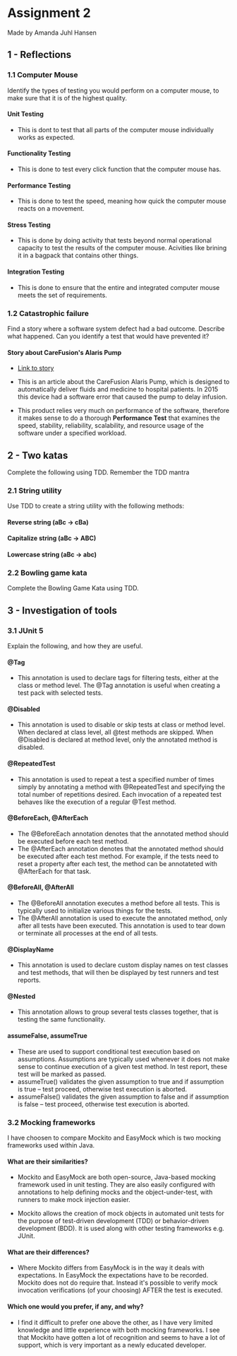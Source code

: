 # Assignment 2

Made by Amanda Juhl Hansen

## 1 - Reflections

### 1.1 Computer Mouse

Identify the types of testing you would perform on a computer mouse, to make sure that it is of the highest quality.

#### Unit Testing
- This is dont to test that all parts of the computer mouse individually works as expected. 

#### Functionality Testing
- This is done to test every click function that the computer mouse has. 

#### Performance Testing 
- This is done to test the speed, meaning how quick the computer mouse reacts on a movement. 

#### Stress Testing 
- This is done by doing activity that tests beyond normal operational capacity to test the results of the computer mouse. Acivities like brining it in a bagpack that contains other things.

#### Integration Testing 
- This is done to ensure that the entire and integrated computer mouse meets the set of requirements. 

### 1.2 Catastrophic failure

Find a story where a software system defect had a bad outcome. Describe what happened. Can you identify a test that would have prevented it?

#### Story about CareFusion's Alaris Pump
- [Link to story](https://www.fiercebiotech.com/medical-devices/carefusion-runs-into-more-deadly-trouble-infusion-pump)

- This is an article about the CareFusion Alaris Pump, which is designed to automatically deliver fluids and medicine to hospital patients. In 2015 this device had a software error that caused the pump to delay infusion. 

- This product relies very much on performance of the software, therefore it makes sense to do a thorough <b>Performance Test</b> that examines the speed, stability, reliability, scalability, and resource usage of the software under a specified workload. 

## 2 - Two katas

Complete the following using TDD. Remember the TDD mantra

### 2.1 String utility

Use TDD to create a string utility with the following methods:

#### Reverse string (aBc -> cBa)
#### Capitalize string (aBc -> ABC)
#### Lowercase string (aBc -> abc)

### 2.2 Bowling game kata

Complete the Bowling Game Kata using TDD.

## 3 - Investigation of tools

### 3.1 JUnit 5

Explain the following, and how they are useful.

#### @Tag

- This annotation is used to declare tags for filtering tests, either at the class or method level. The @Tag annotation is useful when creating a test pack with selected tests.

#### @Disabled

- This annotation is used to disable or skip tests at class or method level. When declared at class level, all @test methods are skipped. When @Disabled is declared at method level, only the annotated method is disabled.

#### @RepeatedTest

- This annotation is used to repeat a test a specified number of times simply by annotating a method with @RepeatedTest and specifying the total number of repetitions desired. Each invocation of a repeated test behaves like the execution of a regular @Test method.

#### @BeforeEach, @AfterEach

- The @BeforeEach annotation denotes that the annotated method should be executed before each test method.
- The @AfterEach annotation denotes that the annotated method should be executed after each test method. For example, if the tests need to reset a property after each test, the method can be annotateted with @AfterEach for that task. 

#### @BeforeAll, @AfterAll

- The @BeforeAll annotation executes a method before all tests. This is typically used to initialize various things for the tests.
- The @AfterAll annotation is used to execute the annotated method, only after all tests have been executed. This annotation is used to tear down or terminate all processes at the end of all tests.

#### @DisplayName

- This annotation is used to declare custom display names on test classes and test methods, that will then be displayed by test runners and test reports.

#### @Nested

- This annotation allows to group  several tests classes together, that is testing the same functionality. 

#### assumeFalse, assumeTrue

- These are used to support conditional test execution based on assumptions. Assumptions are typically used whenever it does not make sense to continue execution of a given test method. In test report, these test will be marked as passed.
- assumeTrue() validates the given assumption to true and if assumption is true – test proceed, otherwise test execution is aborted.
- assumeFalse() validates the given assumption to false and if assumption is false – test proceed, otherwise test execution is aborted. 

### 3.2 Mocking frameworks

I have choosen to compare Mockito and EasyMock which is two mocking frameworks used within Java. 

#### What are their similarities?

- Mockito and EasyMock are both open-source, Java-based mocking framework used in unit testing. They are also easily configured with annotations to help defining mocks and the object-under-test, with runners to make mock injection easier.

- Mockito allows the creation of mock objects in automated unit tests for the purpose of test-driven development (TDD) or behavior-driven development (BDD). It is used along with other testing frameworks e.g. JUnit.

#### What are their differences?

- Where Mockito differs from EasyMock is in the way it deals with expectations. In EasyMock the expectations have to be recorded. Mockito does not do require that. Instead it's possible to verify mock invocation verifications (of your choosing) AFTER the test is executed.

#### Which one would you prefer, if any, and why?

- I find it difficult to prefer one above the other, as I have very limited knowledge and little experience with both mocking frameworks. I see that Mockito have gotten a lot of recognition and seems to have a lot of support, which is very important as a newly educated developer.
 
